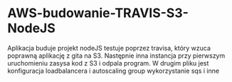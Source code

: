 # AWS-budowanie-TRAVIS-S3-NodeJS
Aplikacja buduje projekt nodeJS testuje poprzez travisa, który wzuca poprawną aplikację z gita na S3. Następnie inna instancja przy pierwszym uruchomieniu zasysa kod z S3 i odpala program.
W drugim pliku jest konfiguracja loadbalancera i autoscaling group wykorzystanie sqs i inne
